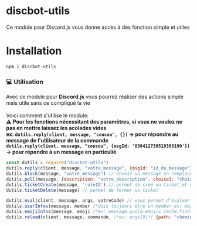 # discbot-utils
Ce module pour Discord.js vous donne accès à des fonction simple et utiles

<h1>Installation</h1>

```
npm i discbot-utils
```

<h3>💻 Utilisation</h3>

Avec ce module pour **Discord.js** vous pourrez réaliser des actions simple mais utile sans ce compliqué la vie
<br><br>
Voici comment s'utilise le module:<br>
⚠ **Pour les fonctions nécessitant des paramètres, si vous ne voulez ne pas en mettre laissez les acolades vides**<br>
**ex: `dutils.reply(client, message, "coucou", {})` → pour répondre au message de l'utilisateur de la commande**<br>
**`dutils.reply(client, message, "coucou", {msgId: '830412730519388190'})` → pour répondre à un message en particulié**<br>

```js
const dutils = require("discbot-utils")
dutils.reply(client, message, "votre_message", {msgId: "id_du_message"}) // cette fonction vous permet de répondre à un message 
dutils.block(message, "votre_message") // envoie un message en remplacent les lettres par des emojis
dutils.poll(message, {description: "votre_description", choice1: "choix n°1", choice2: "choix n°2", choice3: "choix n°3", choice4: "choix n°4"}) // permet de faire un sondage à plusieurs choix
dutils.ticketCreate(message, 'roleID') // permet de crée un ticket et seul les personne ayant le role, la personne qui a ouvert le ticket et les personnes qui ont la perm d'administrateur ont accès au ticket
dutils.ticketDelete(message) // permet de fermer un ticket

dutils.eval(client, message, args, votreCode) // vous permet d'evaluer un code (comme une commande eval)
dutils.userInfos(message, member /*dois toujours être un member ex: message.guild.members.cache.get(args[0])*/, {accountCreatedAt, serverJoinedAt, nickname, customStatut, statut, id, plateform, thumbnail, color}) // permet d'avoir des info sur un membre
dutils.emojiInfos(message, emoji /*ex: message.guild.emojis.cache.find(x => x.name === args[0])*/, {name, shortId, longId, link, image, color}) // permet d'avoir des infos sur un emoji
dutils.reload(client, message, commande, /*ex: args[0]*/ {path: "chemin vers votre dossier commande"}) // permet de reload une commande
```
